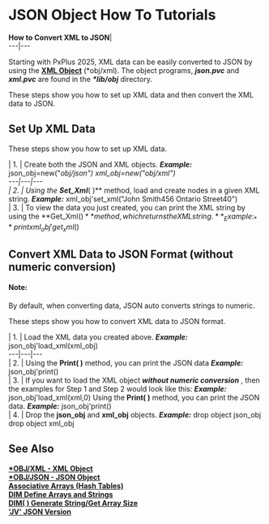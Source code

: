 # JSON Object How To Tutorials

**How to Convert XML to JSON**|   
---|---  
  
Starting with PxPlus 2025, XML data can be easily converted to JSON by using the **[XML Object](../utilities/obj_xml.md)** (*obj/xml). The object programs, **_json.pvc_** and **_xml.pvc_** are found in the **_*lib/obj_** directory.

These steps show you how to set up XML data and then convert the XML data to JSON.

## Set Up XML Data

These steps show you how to set up XML data.

|  1. |  Create both the JSON and XML objects. **_Example:_** json_obj=new("*obj/json") xml_obj=new("*obj/xml")  
---|---|---  
|  2. |  Using the **Set_Xml****( )** method, load and create nodes in a given XML string. **_Example:_** xml_obj'set_xml("<emp><name>John Smith</name><addr>456 Ontario Street</addr><age>40</age></emp>")  
|  3. |  To view the data you just created, you can print the XML string by using the **Get_Xml$( )** method, which returns the XML string. **_Example:_** print xml_obj'get_xml$()  
  
## Convert XML Data to JSON Format (without numeric conversion)

#### **Note:**  
By default, when converting data, JSON auto converts strings to numeric.

These steps show you how to convert XML data to JSON format.

|  1. |  Load the XML data you created above. **_Example:_** json_obj'load_xml(xml_obj)  
---|---|---  
|  2. |  Using the **Print( )** method, you can print the JSON data  **_Example:_** json_obj'print()  
|  3. |  If you want to load the XML object **_without numeric conversion_** , then the examples for Step 1 and Step 2 would look like this: **_Example:_** json_obj'load_xml(xml,0) Using the **Print( )** method, you can print the JSON data. **_Example:_** json_obj'print()  
|  4. |  Drop the **json_obj** and **xml_obj** objects. **_Example:_** drop object json_obj drop object xml_obj  
  
## See Also

**[*OBJ/XML - XML Object](../utilities/obj_xml.md)  
[*OBJ/JSON - JSON Object](../utilities/obj_json.md)  
[Associative Arrays (Hash Tables)](../PxPlus%20User%20Guide/Language%20Elements/Data%20Types,%20Literals%20and%20Variables/Associative%20Arrays%20\(Hash%20Tables\).htm)**  
**[DIM Define Arrays and Strings](../directives/dim.md)**  
**[DIM( ) Generate String/Get Array Size](../functions/dim.md)**  
**['JV' JSON Version](../parameters/jv.md)**
